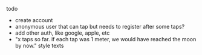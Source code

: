 todo

- create account
- anonymous user that can tap but needs to register after some taps?
- add other auth, like google, apple, etc
- "x taps so far. if each tap was 1 meter, we would have reached the moon by now." style texts
